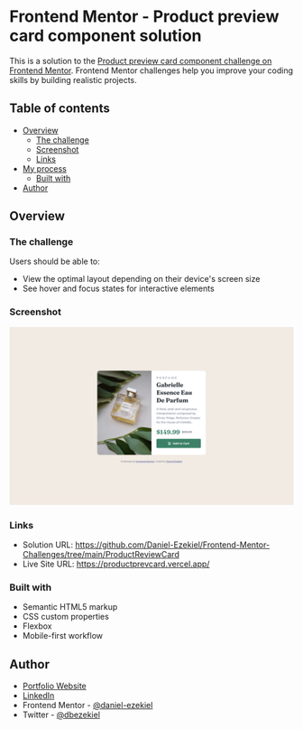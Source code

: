 # Frontend Mentor - Product preview card component solution

This is a solution to the [Product preview card component challenge on Frontend Mentor](https://www.frontendmentor.io/challenges/product-preview-card-component-GO7UmttRfa). Frontend Mentor challenges help you improve your coding skills by building realistic projects.

## Table of contents

- [Overview](#overview)
  - [The challenge](#the-challenge)
  - [Screenshot](#screenshot)
  - [Links](#links)
- [My process](#my-process)
  - [Built with](#built-with)
- [Author](#author)

## Overview

### The challenge

Users should be able to:

- View the optimal layout depending on their device's screen size
- See hover and focus states for interactive elements

### Screenshot

![](images/screenshot.jpg)

### Links

- Solution URL: https://github.com/Daniel-Ezekiel/Frontend-Mentor-Challenges/tree/main/ProductReviewCard
- Live Site URL: https://productprevcard.vercel.app/

### Built with

- Semantic HTML5 markup
- CSS custom properties
- Flexbox
- Mobile-first workflow

## Author

- [Portfolio Website](https://www.danielezekiel.me)
- [LinkedIn](https://linkedin.com/in/db-ezekiel)
- Frontend Mentor - [@daniel-ezekiel](https://www.frontendmentor.io/profile/Daniel-Ezekiel)
- Twitter - [@dbezekiel](https://www.twitter.com/dbezekiel)
